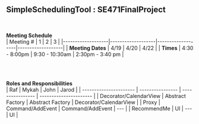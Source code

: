 ## SimpleSchedulingTool : SE471FinalProject
<br />

**Meeting Schedule**
<br />
|     Meeting #     |         1         |         2         |         3         |
|-------------------|-------------------|-------------------|-------------------|
| **Meeting Dates** |        4/19       |        4/20       |        4/22       |
|     **Times**     |   4:30 - 8:00pm   |   9:30 - 10:30am  |  2:30pm - 3:40 pm |

<br />
<br />

**Roles and Responsibilities**
<br />
|          Raf           |       Mykah      |       John       |         Jarod          | 
| ---------------------- | ---------------- | ---------------- | ---------------------- |
| Decorator/CalendarView | Abstract Factory | Abstract Factory | Decorator/CalendarView |
|         Proxy          | Command/AddEvent | Command/AddEvent |          ---           |
|      RecommendMe       |        UI        |        ---       |           UI           |
